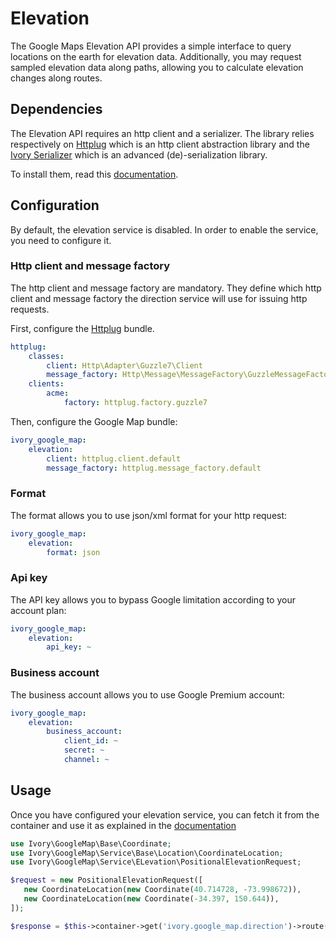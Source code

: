 # Elevation

The Google Maps Elevation API provides a simple interface to query locations on the earth for elevation data. 
Additionally, you may request sampled elevation data along paths, allowing you to calculate elevation changes along 
routes.

## Dependencies

The Elevation API requires an http client and a serializer. The library relies respectively on 
[Httplug](http://httplug.io/) which is an http client abstraction library and the 
[Ivory Serializer](https://github.com/egeloen/ivory-serializer) which is an advanced (de)-serialization library.

To install them, read this [documentation](/Resources/doc/installation.md).

## Configuration

By default, the elevation service is disabled. In order to enable the service, you need to configure it.

### Http client and message factory

The http client and message factory are mandatory. They define which http client and message factory the direction 
service will use for issuing http requests.
 
First, configure the [Httplug](http://httplug.io/) bundle.

``` yaml
httplug:
    classes:
        client: Http\Adapter\Guzzle7\Client
        message_factory: Http\Message\MessageFactory\GuzzleMessageFactory
    clients:
        acme:
            factory: httplug.factory.guzzle7
```

Then, configure the Google Map bundle:

``` yaml
ivory_google_map:
    elevation:
        client: httplug.client.default
        message_factory: httplug.message_factory.default
```

### Format

The format allows you to use json/xml format for your http request:

``` yaml
ivory_google_map:
    elevation:
        format: json
```

### Api key

The API key allows you to bypass Google limitation according to your account plan:

``` yaml
ivory_google_map:
    elevation:
        api_key: ~
```

### Business account

The business account allows you to use Google Premium account:

``` yaml
ivory_google_map:
    elevation:
        business_account:
            client_id: ~
            secret: ~
            channel: ~
```

## Usage

Once you have configured your elevation service, you can fetch it from the container and use it as explained in the 
[documentation](https://github.com/egeloen/ivory-google-map/blob/master/doc/service/elevation/elevation.md)

``` php
use Ivory\GoogleMap\Base\Coordinate;
use Ivory\GoogleMap\Service\Base\Location\CoordinateLocation;
use Ivory\GoogleMap\Service\ELevation\PositionalElevationRequest;

$request = new PositionalElevationRequest([
   new CoordinateLocation(new Coordinate(40.714728, -73.998672)),
   new CoordinateLocation(new Coordinate(-34.397, 150.644)),
]);

$response = $this->container->get('ivory.google_map.direction')->route($request);
```
